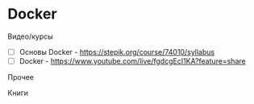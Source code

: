 # Docker

Видео/курсы
- [ ] Основы Docker - https://stepik.org/course/74010/syllabus
- [ ] Docker - https://www.youtube.com/live/fgdcgEcI1KA?feature=share

Прочее 


Книги
